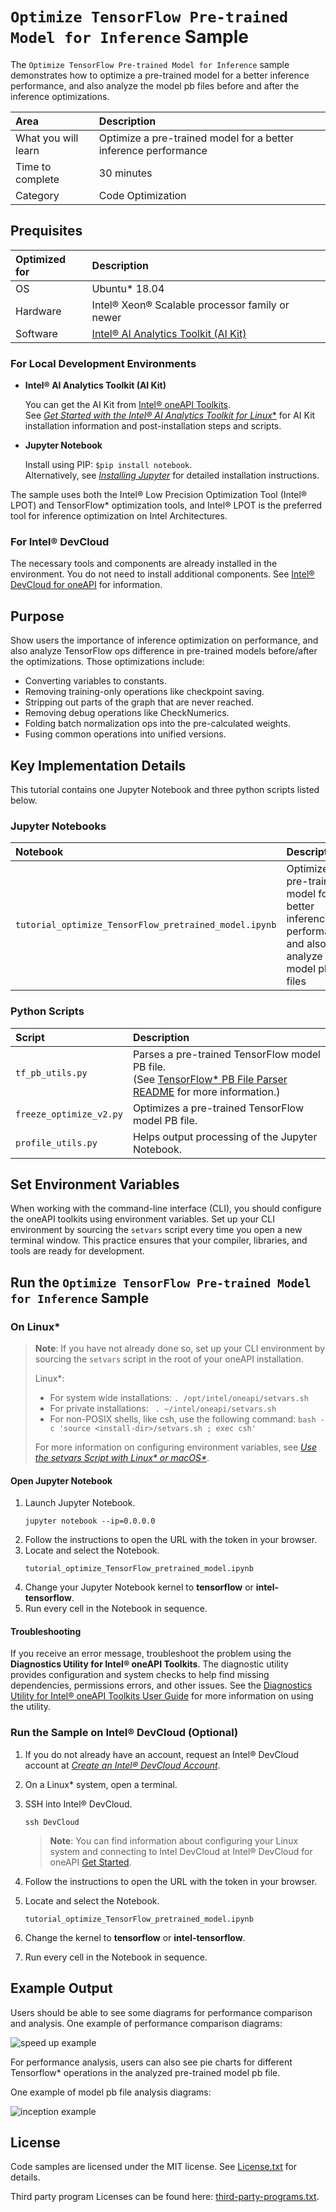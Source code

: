# `Optimize TensorFlow Pre-trained Model for Inference` Sample

The `Optimize TensorFlow Pre-trained Model for Inference` sample demonstrates how to optimize a pre-trained model for a better inference performance, and also analyze the model pb files before and after the inference optimizations.

| Area                 | Description
|:---                  |:---
| What you will learn  | Optimize a pre-trained model for a better inference performance
| Time to complete     | 30 minutes
| Category             | Code Optimization

## Prequisites

| Optimized for        | Description
|:---                  |:---
| OS                   | Ubuntu* 18.04
| Hardware             | Intel® Xeon® Scalable processor family or newer
| Software             | [Intel® AI Analytics Toolkit (AI Kit)](https://software.intel.com/content/www/us/en/develop/tools/oneapi/ai-analytics-toolkit.html)

### For Local Development Environments

- **Intel® AI Analytics Toolkit (AI Kit)**

  You can get the AI Kit from [Intel® oneAPI Toolkits](https://www.intel.com/content/www/us/en/developer/tools/oneapi/toolkits.html#analytics-kit). <br> See [*Get Started with the Intel® AI Analytics Toolkit for Linux**](https://www.intel.com/content/www/us/en/develop/documentation/get-started-with-ai-linux) for AI Kit installation information and post-installation steps and scripts.

- **Jupyter Notebook**

  Install using PIP: `$pip install notebook`. <br> Alternatively, see [*Installing Jupyter*](https://jupyter.org/install) for detailed installation instructions.

The sample uses both the Intel® Low Precision Optimization Tool (Intel® LPOT) and TensorFlow* optimization tools, and Intel® LPOT is the preferred tool for inference optimization on Intel Architectures.

### For Intel® DevCloud

The necessary tools and components are already installed in the environment. You do not need to install additional components. See [Intel® DevCloud for oneAPI](https://devcloud.intel.com/oneapi/get_started/) for information.

## Purpose

Show users the importance of inference optimization on performance, and also analyze TensorFlow ops difference in pre-trained models before/after the optimizations. Those optimizations include:

- Converting variables to constants.
- Removing training-only operations like checkpoint saving.
- Stripping out parts of the graph that are never reached.
- Removing debug operations like CheckNumerics.
- Folding batch normalization ops into the pre-calculated weights.
- Fusing common operations into unified versions.

## Key Implementation Details

This tutorial contains one Jupyter Notebook and three python scripts listed below.

### Jupyter Notebooks

| Notebook                                             | Description
|:---                                                  |:---
|`tutorial_optimize_TensorFlow_pretrained_model.ipynb` | Optimize a pre-trained model for a better inference performance, and also analyze the model pb files

### Python Scripts

| Script                 | Description
|:---                    |:---
|`tf_pb_utils.py`        | Parses a pre-trained TensorFlow model PB file. <br> (See [TensorFlow* PB File Parser README](scripts/README.md) for more information.)
|`freeze_optimize_v2.py` | Optimizes a pre-trained TensorFlow model PB file.
|`profile_utils.py`      | Helps output processing of the Jupyter Notebook.

## Set Environment Variables

When working with the command-line interface (CLI), you should configure the oneAPI toolkits using environment variables. Set up your CLI environment by sourcing the `setvars` script every time you open a new terminal window. This practice ensures that your compiler, libraries, and tools are ready for development.

## Run the `Optimize TensorFlow Pre-trained Model for Inference` Sample

### On Linux*

> **Note**: If you have not already done so, set up your CLI
> environment by sourcing  the `setvars` script in the root of your oneAPI installation.
>
> Linux*:
> - For system wide installations: `. /opt/intel/oneapi/setvars.sh`
> - For private installations: ` . ~/intel/oneapi/setvars.sh`
> - For non-POSIX shells, like csh, use the following command: `bash -c 'source <install-dir>/setvars.sh ; exec csh'`
>
> For more information on configuring environment variables, see *[Use the setvars Script with Linux* or macOS*](https://www.intel.com/content/www/us/en/develop/documentation/oneapi-programming-guide/top/oneapi-development-environment-setup/use-the-setvars-script-with-linux-or-macos.html)*.


#### Open Jupyter Notebook

1. Launch Jupyter Notebook.
   ```
   jupyter notebook --ip=0.0.0.0
   ```
2. Follow the instructions to open the URL with the token in your browser.
3. Locate and select the Notebook.
   ```
   tutorial_optimize_TensorFlow_pretrained_model.ipynb
   ```
4. Change your Jupyter Notebook kernel to **tensorflow** or **intel-tensorflow**.
5. Run every cell in the Notebook in sequence.

#### Troubleshooting

If you receive an error message, troubleshoot the problem using the **Diagnostics Utility for Intel® oneAPI Toolkits**. The diagnostic utility provides configuration and system checks to help find missing dependencies, permissions errors, and other issues. See the [Diagnostics Utility for Intel® oneAPI Toolkits User Guide](https://www.intel.com/content/www/us/en/develop/documentation/diagnostic-utility-user-guide/top.html) for more information on using the utility.

### Run the Sample on Intel® DevCloud (Optional)

1. If you do not already have an account, request an Intel® DevCloud account at [*Create an Intel® DevCloud Account*](https://intelsoftwaresites.secure.force.com/DevCloud/oneapi).
2. On a Linux* system, open a terminal.
3. SSH into Intel® DevCloud.
   ```
   ssh DevCloud
   ```
   > **Note**: You can find information about configuring your Linux system and connecting to Intel DevCloud at Intel® DevCloud for oneAPI [Get Started](https://devcloud.intel.com/oneapi/get_started).
   
4. Follow the instructions to open the URL with the token in your browser.
5. Locate and select the Notebook.
   ```
   tutorial_optimize_TensorFlow_pretrained_model.ipynb
   ```
6. Change the kernel to **tensorflow** or **intel-tensorflow**.
7. Run every cell in the Notebook in sequence.

## Example Output

Users should be able to see some diagrams for performance comparison and analysis. One example of performance comparison diagrams:

![speed up example](images/perf_comparison.png)

For performance analysis, users can also see pie charts for different Tensorflow* operations in the analyzed pre-trained model pb file.

One example of model pb file analysis diagrams:

![inception example](images/saved_model_pie.png)

## License

Code samples are licensed under the MIT license. See
[License.txt](https://github.com/oneapi-src/oneAPI-samples/blob/master/License.txt) for details.

Third party program Licenses can be found here: [third-party-programs.txt](https://github.com/oneapi-src/oneAPI-samples/blob/master/third-party-programs.txt).